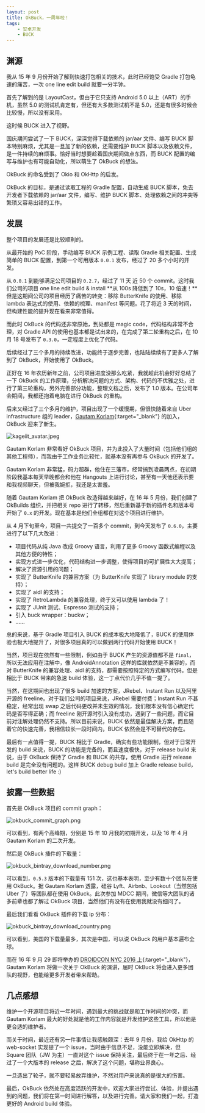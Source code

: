 ```yaml
---
layout: post
title: OkBuck，一周年啦！
tags:
    - 安卓开发
    - BUCK
---
```


## 渊源

我从 15 年 9 月份开始了解到快速打包相关的技术，此时已经饱受 Gradle 打包龟速的痛苦，一次 one line edit build 就要一分半钟。

首先了解到的是 LayoutCast，但由于它只支持 Android 5.0 以上（ART）的手机，虽然 5.0 的测试机肯定有，但还有大多数测试机不是 5.0，还是有很多时候会比较慢，所以没有采用。

这时候 BUCK 进入了视野。

国庆期间尝试了一下 BUCK，深深觉得下载依赖的 jar/aar 文件、编写 BUCK 脚本特别麻烦，尤其是一旦加了新的依赖，还需要维护 BUCK 脚本以及依赖文件，是一件持续的麻烦事。恰好当时想要趁着国庆期间做点东西，而 BUCK 配置的编写与维护也有可能自动化，所以萌生了 OkBuck 的想法。

OkBuck 的命名受到了 Okio 和 OkHttp 的启发。

OkBuck 的目标，是通过读取工程的 Gradle 配置，自动生成 BUCK 脚本，免去开发者下载依赖的 jar/aar 文件，编写、维护 BUCK 脚本、处理依赖之间的冲突等繁琐又容易出错的工作。

## 发展

整个项目的发展还是比较顺利的。

从最开始的 PoC 阶段，手动编写 BUCK 示例工程、读取 Gradle 相关配置、生成简单的 BUCK 配置，到第一个可用版本 `0.0.1` 发布，经过了 20 多个小时的开发。

从 `0.0.1` 到能够满足公司项目的 `0.2.7`，经过了 11 天 近 50 个 commit。这时我们公司的项目 one line edit build & install **从 100s 降低到了 10s，10 倍速！**但是这期间公司的项目经历了痛苦的转变：移除 ButterKnife 的使用、移除 lambda 表达式的使用、依赖的梳理、manifest 等问题。花了将近 3 天的时间，但构建性能的提升现在看来非常值得。

而此时 OkBuck 的代码还非常原始，到处都是 magic code，代码结构非常不合理，对 Gradle API 的使用也基本都是试出来的，在完成了第二轮重构之后，在 10 月 18 号发布了 `0.3.0`，一定程度上优化了代码。

后续经过了三个多月的持续改进，功能终于逐步完善，也陆陆续续有了更多人了解到了 OkBuck，开始使用了 OkBuck。

正好在 16 年农历新年之前，公司项目进度没那么吃紧，我就趁此机会好好总结了一下 OkBuck 的工作原理，分析解决问题的方式、架构、代码的不优雅之处，进行了第三轮重构，另外完善部分功能，整理文档之后，发布了 1.0 版本。在公司年会期间，我都还抱着电脑在进行 OkBuck 的重构。

后来又经过了三个多月的维护，项目出现了一个缓慢期，但很快随着来自 Uber infrastructure 组的 leader，[Gautam Korlam](https://github.com/kageiit){:target="_blank"} 的加入，OkBuck 迎来了新生。

![kageiit_avatar.jpeg](/img/201609/kageiit_avatar.jpeg)

Gautam Korlam 非常看好 OkBuck 项目，并为此投入了大量时间（包括他们组的其他工程师），而我由于工作业务比较忙，就基本没有再参与 OkBuck 的开发了。

Gautam Korlam 非常猛，码力超群，他住在三藩市，经常搞到凌晨两点，在初期阶段我基本每天早晚都会和他在 Hangouts 上进行讨论，甚至有一天他还表示要和我视频聊天，但被我婉拒，我还是太害羞。

随着 Gautam Korlam 把 OkBuck 改造得越来越好，在 16 年 5 月份，我们创建了 OkBuilds 组织，并把相关 repo 进行了转移，然后重新基于新的插件名和版本号开始了 `0.x` 的开发。现在基本是他们全组都在对这个项目进行维护。

从 4 月下旬至今，项目一共提交了一百多个 commit，到今天发布了 `0.6.0`，主要进行了以下几大改进：

+ 项目代码从纯 Java 改成 Groovy 语言，利用了更多 Groovy 函数式编程以及其他方便的特性；
+ 实现方式进一步优化，代码结构进一步调整，使得项目的可扩展性大大提高；
+ 解决了资源引用的问题；
+ 实现了 ButterKnife 的兼容方案（为 ButterKnife 实现了 library module 的支持）；
+ 实现了 aidl 的支持；
+ 实现了 RetroLambda 的兼容处理，终于又可以使用 lambda 了！
+ 实现了 JUnit 测试、Espresso 测试的支持；
+ 引入 buck wrapper：buckw；
+ ……

总的来说，基于 Gradle 项目引入 BUCK 的成本极大地降低了，BUCK 的使用体验也极大地提升了，对很多项目真的可以做到两行代码开始使用 BUCK！

当然，项目现在依然有一些限制，例如由于 BUCK 产生的资源值都不是 `final`，所以无法应用在注解中，像 AndroidAnnotation 这样的库就依然是不兼容的，而对 ButterKnife 的兼容处理、aidl 的支持，都需要按照特定的方式编写代码。但是相比于 BUCK 带来的急速 build 体验，这一丁点代价几乎不值一提了。

当然，在这期间也出现了很多 build 加速的方案，JRebel、Instant Run 以及阿里开源的 freeline。对于我们公司的项目来说，JRebel 需要付费；Instant Run 不甚稳定，经常出现 swap 之后代码更改并未生效的情况，我们根本没有信心确定代码是否写得正确；而 freeline 刚开源时引入没有成功，遇到了一些问题，而它目前对注解处理仍然不支持。所以目前来说，BUCK 依然是最佳解决方案，而且随着它的快速完善，我相信较长一段时间内，BUCK 依然会是不可替代的存在。

最后有一点值得一提，BUCK 相比于 Gradle，确实有些功能限制，但对于日常开发的 build 来说，BUCK 的功能是完备的，而且速度极快，对于 release build 来说，由于 OkBuck 保持了 Gradle 和 BUCK 的共存，使用 Gradle 进行 release build 是完全没有问题的。这样 BUCK debug build 加上 Gradle release build，let's build better life :)

## 披露一些数据

首先是 OkBuck 项目的 commit graph：

![okbuck_commit_graph.png](/img/201609/okbuck_commit_graph.png)

可以看到，有两个高峰期，分别是 15 年 10 月我的初期开发，以及 16 年 4 月 Gautam Korlam 的二次开发。

然后是 OkBuck 插件的下载量：

![okbuck_bintray_download_number.png](/img/201609/okbuck_bintray_download_number.png)

可以看到，`0.5.3` 版本的下载量有 151 次，这也基本表明，至少有数十个团队在使用 OkBuck。据 Gautam Korlam 透露，硅谷 Lyft、Airbnb、Lookout（当然包括 Uber 了）等团队都在使用 OkBuck。此次参加 MDCC 期间，微信等大团队的诸多前辈也都了解过 OkBuck 项目，当然他们有没有在使用我就没有细问了。

最后我们看看 OkBuck 插件的下载 ip 分布：

![okbuck_bintray_download_country.png](/img/201609/okbuck_bintray_download_country.png)

可以看到，美国的下载量最多，其次是中国，可以说 OkBuck 的用户基本遍布全球。

而在 16 年 9 月 29 即将举办的 [DROIDCON NYC 2016 上](http://sched.droidcon.nyc/showSession/72039){:target="_blank"}，Gautam Korlam 将做一次关于 OkBuck 的演讲，届时 OkBuck 将会进入更多团队的视野，也能给更多开发者带来帮助。

## 几点感想

维护一个开源项目将近一年时间，遇到最大的挑战就是和工作时间的冲突，而 Gautam Korlam 最大的好处就是他的工作内容就是开发维护这些工具，所以他是更合适的维护者。

而关于时间，最近还有另一件事情让我感触颇深：去年 9 月份，我给 OkHttp 的 web-socket 实现提了一个 issue，当时由于信息不足，没能立即解决，但 Square 团队（JW 为主）一直对这个 issue 保持关注，最后终于在一年之后、经过了一个大版本的 release 之后，解决了这个问题，堪称业界良心。

一旦造出了轮子，就不要轻易放弃维护，不然对用户来说真的是很大的伤害。

最后，OkBuck 依然处在高度活跃的开发中，欢迎大家进行尝试、体验，并提出遇到的问题，我们将在第一时间进行解答，以及进行完善。请大家和我们一起，打造更好的 Android build 体验。
